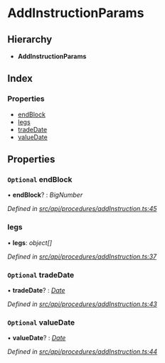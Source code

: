 # AddInstructionParams

## Hierarchy

* **AddInstructionParams**

## Index

### Properties

* [endBlock](addinstructionparams.md#optional-endblock)
* [legs](addinstructionparams.md#legs)
* [tradeDate](addinstructionparams.md#optional-tradedate)
* [valueDate](addinstructionparams.md#optional-valuedate)

## Properties

### `Optional` endBlock

• **endBlock**? : _BigNumber_

_Defined in_ [_src/api/procedures/addInstruction.ts:45_](https://github.com/PolymathNetwork/polymesh-sdk/blob/a0872cf4/src/api/procedures/addInstruction.ts#L45)

### legs

• **legs**: _object\[\]_

_Defined in_ [_src/api/procedures/addInstruction.ts:37_](https://github.com/PolymathNetwork/polymesh-sdk/blob/a0872cf4/src/api/procedures/addInstruction.ts#L37)

### `Optional` tradeDate

• **tradeDate**? : [_Date_](../enums/transactionargumenttype.md#date)

_Defined in_ [_src/api/procedures/addInstruction.ts:43_](https://github.com/PolymathNetwork/polymesh-sdk/blob/a0872cf4/src/api/procedures/addInstruction.ts#L43)

### `Optional` valueDate

• **valueDate**? : [_Date_](../enums/transactionargumenttype.md#date)

_Defined in_ [_src/api/procedures/addInstruction.ts:44_](https://github.com/PolymathNetwork/polymesh-sdk/blob/a0872cf4/src/api/procedures/addInstruction.ts#L44)

